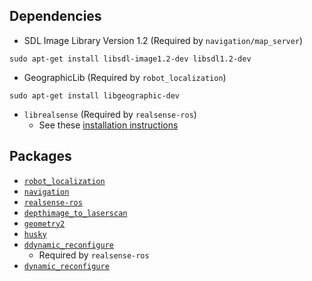 ## Dependencies

* SDL Image Library Version 1.2 (Required by `navigation/map_server`)
```
sudo apt-get install libsdl-image1.2-dev libsdl1.2-dev
```
* GeographicLib (Required by `robot_localization`)
```
sudo apt-get install libgeographic-dev
```
* `librealsense` (Required by `realsense-ros`)
    * See these [installation instructions](https://github.com/IntelRealSense/librealsense/blob/master/doc/distribution_linux.md)

## Packages

* [`robot_localization`](https://github.com/cra-ros-pkg/robot_localization.git)
* [`navigation`](git@github.com:ros-planning/navigation.git)
* [`realsense-ros`](https://github.com/IntelRealSense/realsense-ros.git)
* [`depthimage_to_laserscan`](https://github.com/ros-perception/depthimage_to_laserscan.git)
* [`geometry2`](git@github.com:ros/geometry2.git)
* [`husky`](git@github.com:husky/husky.git)
* [`ddynamic_reconfigure`](git@github.com:pal-robotics/ddynamic_reconfigure.git)
    * Required by `realsense-ros`
* [`dynamic_reconfigure`](git@github.com:ros/dynamic_reconfigure.git)
